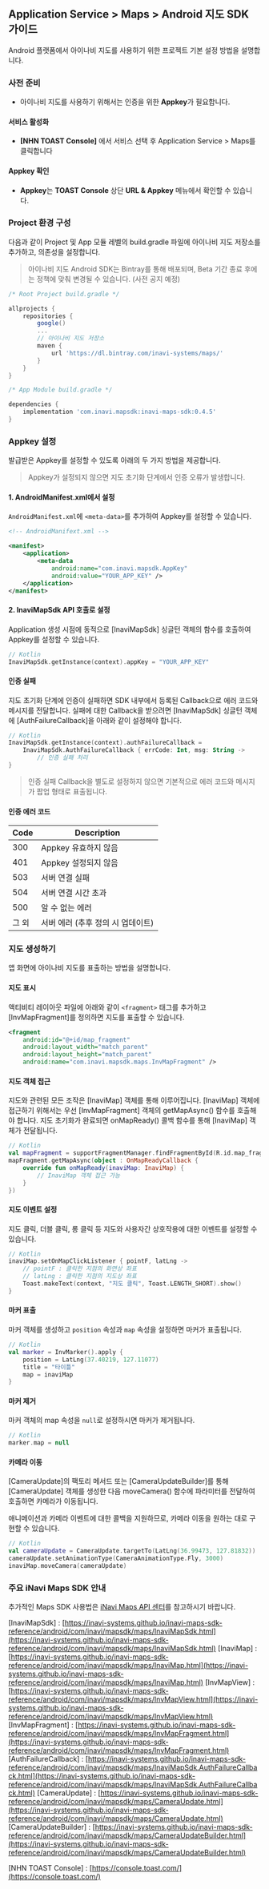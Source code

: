 ## Application Service > Maps > Android 지도 SDK 가이드
Android 플랫폼에서 아이나비 지도를 사용하기 위한 프로젝트 기본 설정 방법을 설명합니다.

### 사전 준비
- 아이나비 지도를 사용하기 위해서는 인증을 위한 **Appkey**가 필요합니다.

#### 서비스 활성화
- **[NHN TOAST Console]** 에서 서비스 선택 후 Application Service > Maps를 클릭합니다

#### Appkey 확인
- **Appkey**는 **TOAST Console** 상단 **URL & Appkey** 메뉴에서 확인할 수 있습니다.


### Project 환경 구성
다음과 같이 Project 및 App 모듈 레벨의 build.gradle 파일에 아이나비 지도 저장소를 추가하고, 의존성을 설정합니다.
> 아이나비 지도 Android SDK는 Bintray를 통해 배포되며, Beta 기간 종료 후에는 정책에 맞춰 변경될 수 있습니다. (사전 공지 예정)
```gradle
/* Root Project build.gradle */

allprojects {
    repositories {
        google()
        ...
        // 아이나비 지도 저장소
        maven {
            url 'https://dl.bintray.com/inavi-systems/maps/'
        }
    }
}
```

```gradle
/* App Module build.gradle */

dependencies {
    implementation 'com.inavi.mapsdk:inavi-maps-sdk:0.4.5'
}
```


### Appkey 설정
발급받은 Appkey를 설정할 수 있도록 아래의 두 가지 방법을 제공합니다.
> Appkey가 설정되지 않으면 지도 초기화 단계에서 인증 오류가 발생합니다.

#### 1. AndroidManifest.xml에서 설정
`AndroidManifest.xml`에 `<meta-data>`를 추가하여 Appkey를 설정할 수 있습니다.
```xml
<!-- AndroidManifext.xml -->

<manifest>
    <application>
        <meta-data
            android:name="com.inavi.mapsdk.AppKey"
            android:value="YOUR_APP_KEY" />
    </application>
</manifest>
```

#### 2. InaviMapSdk API 호출로 설정
Application 생성 시점에 동적으로 [InaviMapSdk] 싱글턴 객체의 함수를 호출하여 Appkey를 설정할 수 있습니다.
```kotlin
// Kotlin
InaviMapSdk.getInstance(context).appKey = "YOUR_APP_KEY"
```

#### 인증 실패
지도 초기화 단계에 인증이 실패하면 SDK 내부에서 등록된 Callback으로 에러 코드와 메시지를 전달합니다.
실패에 대한 Callback을 받으려면 [InaviMapSdk] 싱글턴 객체에 [AuthFailureCallback]을 아래와 같이 설정해야 합니다.

```kotlin
// Kotlin
InaviMapSdk.getInstance(context).authFailureCallback =
    InaviMapSdk.AuthFailureCallback { errCode: Int, msg: String ->
        // 인증 실패 처리
}
```

> 인증 실패 Callback을 별도로 설정하지 않으면 기본적으로 에러 코드와 메시지가 팝업 형태로 표출됩니다.

#### 인증 에러 코드
| Code  | Description |
| ----- | ----- |
| 300 | Appkey 유효하지 않음 |
| 401 | Appkey 설정되지 않음 |
| 503 | 서버 연결 실패 |
| 504 | 서버 연결 시간 초과 |
| 500 | 알 수 없는 에러 |
| 그 외 | 서버 에러 (추후 정의 시 업데이트) |


### 지도 생성하기
앱 화면에 아이나비 지도를 표출하는 방법을 설명합니다.

#### 지도 표시
액티비티 레이아웃 파일에 아래와 같이 `<fragment>` 태그를 추가하고 [InvMapFragment]를 정의하면 지도를 표출할 수 있습니다.

```xml
<fragment
    android:id="@+id/map_fragment"
    android:layout_width="match_parent"
    android:layout_height="match_parent"
    android:name="com.inavi.mapsdk.maps.InvMapFragment" />
```

#### 지도 객체 접근
지도와 관련된 모든 조작은 [InaviMap] 객체를 통해 이루어집니다.
[InaviMap] 객체에 접근하기 위해서는 우선 [InvMapFragment] 객체의 getMapAsync() 함수를 호출해야 합니다.
지도 초기화가 완료되면 onMapReady() 콜백 함수를 통해 [InaviMap] 객체가 전달됩니다.

```kotlin
// Kotlin
val mapFragment = supportFragmentManager.findFragmentById(R.id.map_fragment) as InvMapFragment
mapFragment.getMapAsync(object : OnMapReadyCallback {
    override fun onMapReady(inaviMap: InaviMap) {
        // InaviMap 객체 접근 가능
    }
})
```

#### 지도 이벤트 설정
지도 클릭, 더블 클릭, 롱 클릭 등 지도와 사용자간 상호작용에 대한 이벤트를 설정할 수 있습니다.

```kotlin
// Kotlin
inaviMap.setOnMapClickListener { pointF, latLng ->
    // pointF : 클릭한 지점의 화면상 좌표
    // latLng : 클릭한 지점의 지도상 좌표
    Toast.makeText(context, "지도 클릭", Toast.LENGTH_SHORT).show()
}
```

#### 마커 표출
마커 객체를 생성하고 `position` 속성과 `map` 속성을 설정하면 마커가 표출됩니다.

```kotlin
// Kotlin
val marker = InvMarker().apply {
    position = LatLng(37.40219, 127.11077)
    title = "타이틀"
    map = inaviMap
}
```

#### 마커 제거
마커 객체의 map 속성을 `null`로 설정하시면 마커가 제거됩니다.

```kotlin
// Kotlin
marker.map = null
```

#### 카메라 이동
[CameraUpdate]의 팩토리 메서드 또는 [CameraUpdateBuilder]를 통해 [CameraUpdate] 객체를 생성한 다음
moveCamera() 함수에 파라미터를 전달하여 호출하면 카메라가 이동됩니다.

애니메이션과 카메라 이벤트에 대한 콜백을 지원하므로, 카메라 이동을 원하는 대로 구현할 수 있습니다.

```kotlin
// Kotlin
val cameraUpdate = CameraUpdate.targetTo(LatLng(36.99473, 127.81832))
cameraUpdate.setAnimationType(CameraAnimationType.Fly, 3000)
inaviMap.moveCamera(cameraUpdate)
```


### 주요 iNavi Maps SDK 안내
추가적인 Maps SDK 사용법은 [iNavi Maps API 센터](http://imapsapi.inavi.com/)를 참고하시기 바랍니다.

[InaviMapSdk] : [https://inavi-systems.github.io/inavi-maps-sdk-reference/android/com/inavi/mapsdk/maps/InaviMapSdk.html](https://inavi-systems.github.io/inavi-maps-sdk-reference/android/com/inavi/mapsdk/maps/InaviMapSdk.html)
[InaviMap] : [https://inavi-systems.github.io/inavi-maps-sdk-reference/android/com/inavi/mapsdk/maps/InaviMap.html](https://inavi-systems.github.io/inavi-maps-sdk-reference/android/com/inavi/mapsdk/maps/InaviMap.html)
[InvMapView] : [https://inavi-systems.github.io/inavi-maps-sdk-reference/android/com/inavi/mapsdk/maps/InvMapView.html](https://inavi-systems.github.io/inavi-maps-sdk-reference/android/com/inavi/mapsdk/maps/InvMapView.html)
[InvMapFragment] : [https://inavi-systems.github.io/inavi-maps-sdk-reference/android/com/inavi/mapsdk/maps/InvMapFragment.html](https://inavi-systems.github.io/inavi-maps-sdk-reference/android/com/inavi/mapsdk/maps/InvMapFragment.html)
[AuthFailureCallback] : [https://inavi-systems.github.io/inavi-maps-sdk-reference/android/com/inavi/mapsdk/maps/InaviMapSdk.AuthFailureCallback.html](https://inavi-systems.github.io/inavi-maps-sdk-reference/android/com/inavi/mapsdk/maps/InaviMapSdk.AuthFailureCallback.html)
[CameraUpdate] : [https://inavi-systems.github.io/inavi-maps-sdk-reference/android/com/inavi/mapsdk/maps/CameraUpdate.html](https://inavi-systems.github.io/inavi-maps-sdk-reference/android/com/inavi/mapsdk/maps/CameraUpdate.html)
[CameraUpdateBuilder] : [https://inavi-systems.github.io/inavi-maps-sdk-reference/android/com/inavi/mapsdk/maps/CameraUpdateBuilder.html](https://inavi-systems.github.io/inavi-maps-sdk-reference/android/com/inavi/mapsdk/maps/CameraUpdateBuilder.html)

[NHN TOAST Console] : [https://console.toast.com/](https://console.toast.com/)
